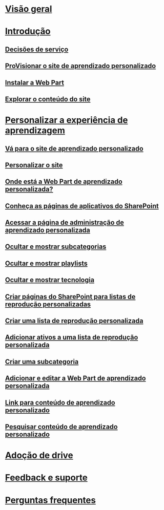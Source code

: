 # [Visão geral](index.md)
# [Introdução](prereqs.md)
## [Decisões de serviço](servicedecisions.md)
## [ProVisionar o site de aprendizado personalizado](installsitepackage.md)
## [Instalar a Web Part](installwebpart.md)
## [Explorar o conteúdo do site](sitecontent.md)
# [Personalizar a experiência de aprendizagem](custom_overview.md)
## [Vá para o site de aprendizado personalizado](custom_goto.md)
## [Personalizar o site](custom_edithelp.md)
## [Onde está a Web Part de aprendizado personalizada?](custom_whereiswebpart.md)
## [Conheça as páginas de aplicativos do SharePoint](custom_apppages.md)
## [Acessar a página de administração de aprendizado personalizada](custom_accessadmin.md)
## [Ocultar e mostrar subcategorias](custom_hideshowsub.md)
## [Ocultar e mostrar playlists](custom_hideshowplaylists.md)
## [Ocultar e mostrar tecnologia](custom_hideshowtech.md)
## [Criar páginas do SharePoint para listas de reprodução personalizadas](custom_createnewpage.md)
## [Criar uma lista de reprodução personalizada](custom_createnewplaylist.md)
## [Adicionar ativos a uma lista de reprodução personalizada](custom_addassets.md)
## [Criar uma subcategoria](custom_createnewcat.md)
## [Adicionar e editar a Web Part de aprendizado personalizada](custom_addwebpart.md)
## [Link para conteúdo de aprendizado personalizado](custom_linking.md)
## [Pesquisar conteúdo de aprendizado personalizado](custom_search.md)
# [Adoção de drive](driveadoption.md)
# [Feedback e suporte](feedback.md)
# [Perguntas frequentes](faq.md)

